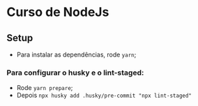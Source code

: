 # Curso de NodeJs

## Setup
- Para instalar as dependências, rode `yarn`;

### Para configurar o husky e o lint-staged:
- Rode `yarn prepare`;
- Depois `npx husky add .husky/pre-commit "npx lint-staged"`
